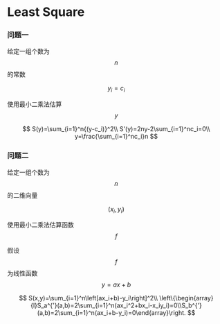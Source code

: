 # Least Square

### 问题一

给定一组个数为$$n$$的常数

$$
y_i=c_i
$$

使用最小二乘法估算$$y$$

$$
S(y)=\sum_{i=1}^n{(y-c_i)}^2\\
S'(y)=2ny-2\sum_{i=1}^nc_i=0\\
y=\frac{\sum_{i=1}^nc_i}n
$$

### 问题二

给定一组个数为$$n$$的二维向量

$$
(x_i,y_i)
$$

使用最小二乘法估算函数$$f$$

假设$$f$$为线性函数$$y=ax+b$$

$$
S(x,y)=\sum_{i=1}^n\left[ax_i+b)-y_i\right]^2\\
\left\{\begin{array}{l}S_a^{'}(a,b)=2\sum_{i=1}^n(ax_i^2+bx_i-x_iy_i)=0\\S_b^{'}(a,b)=2\sum_{i=1}^n(ax_i+b-y_i)=0\end{array}\right.
$$



